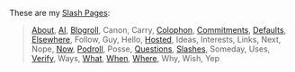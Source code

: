 These are my [Slash Pages](https://slashpages.net/):

> [About](/about/), [AI](/ai/), [Blogroll](/blogroll/), Canon, Carry, [Colophon](/colophon/), [Commitments](/commitments/), [Defaults](/defaults/), [Elsewhere](/elsewhere/), Follow, Guy, Hello, [Hosted](/hosted/), Ideas, Interests, Links, Next, Nope, [Now](/now/), [Podroll](/podroll/), Posse, [Questions](/questions/), [Slashes](/slashes/), Someday, Uses, [Verify](/verify/), Ways, [What](/what/), [When](/when/), [Where](/where/), Why, Wish, Yep
